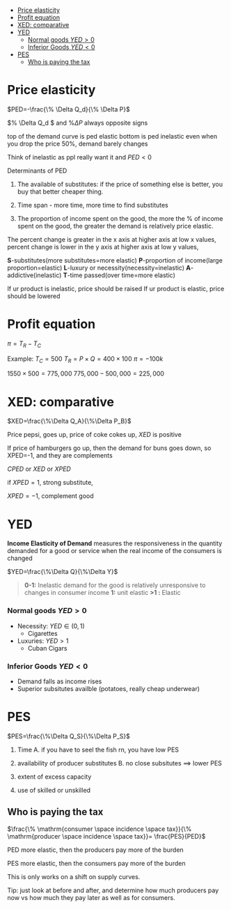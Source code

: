 
- [Price elasticity](#price-elasticity)
- [Profit equation](#profit-equation)
- [XED: comparative](#xed-comparative)
- [YED](#yed)
    - [Normal goods $YED>0$](#normal-goods-yed0)
    - [Inferior Goods $YED<0$](#inferior-goods-yed0)
- [PES](#pes)
  - [Who is paying the tax](#who-is-paying-the-tax)

# Price elasticity

$PED=-\frac{\% \Delta Q_d}{\% \Delta P}$

$\% \Delta Q_d $ and $\% \Delta P$ always opposite signs

top of the demand curve is ped elastic
bottom is ped inelastic even when you drop the price $50\%$, demand barely changes

Think of inelastic as ppl really want it and $PED < 0$

Determinants of PED

1. The available of substitutes: if the price of something else is better, you buy that better cheaper thing.

2. Time span - more time, more time to find substitutes

3. The proportion of income spent on the good, the more the \% of income spent on the good, the greater the demand is relatively price elastic.

The percent change is greater in the x axis at higher axis at low x values, percent change is lower in the y axis at higher axis at low y values,

**S**-substitutes(more substitutes=more elastic)
**P**-proportion of income(large proportion=elastic)
**L**-luxury or necessity(necessity=inelastic)
**A**-addictive(inelastic)
**T**-time passed(over time=more elastic)

If ur product is inelastic, price should be raised
If ur product is elastic, price should be lowered

# Profit equation

$\pi=T_R-T_C$

Example:
$T_C=500$
$T_R=P \times Q =400 \times 100$
$\pi=-100k$

$1550 \times 500=775,000$
$775,000-500,000=225,000$

# XED: comparative

$XED=\frac{\%\Delta Q_A}{\%\Delta P_B}$

Price pepsi, goes up, price of coke cokes up, $XED$ is positive

If price of hamburgers go up, then the demand for buns goes down, so XPED=-1, and they are complements

$CPED$ or $XED$ or $XPED$

if $XPED=1$, strong substitute,

$XPED=-1$, complement good

# YED

**Income Elasticity of Demand** measures the responsiveness in the quantity demanded for a good or service when the real income of the consumers is changed

$YED=\frac{\%\Delta Q}{\%\Delta Y}$

>**0-1:** Inelastic
 demand for the good is relatively unresponsive to changes in consumer income
**1:** unit elastic
**\>1 :** Elastic

### Normal goods $YED>0$

- Necessity: $YED \in (0,1)$
  - Cigarettes
- Luxuries: $YED>1$
  - Cuban Cigars

### Inferior Goods $YED<0$

- Demand falls as income rises
- Superior subsitutes availble
(potatoes, really cheap underwear)

# PES

$PES=\frac{\%\Delta Q_S}{\%\Delta P_S}$

1. Time
   A. if you have to seel the fish rn, you have low PES
2. availability of producer substitutes
   B. no close subsitutes $\implies$ lower PES

3. extent of excess capacity
4. use of skilled or unskilled

## Who is paying the tax

$\frac{\% \mathrm{consumer \space incidence \space tax}}{\% \mathrm{producer \space incidence \space tax}}= \frac{PES}{PED}$

PED more elastic, then the producers pay more of the burden

PES more elastic, then the consumers pay more of the burden

This is only works on a shift on supply curves.

Tip: just look at before and after, and determine how much producers pay now vs how much they pay later as well as for consumers.